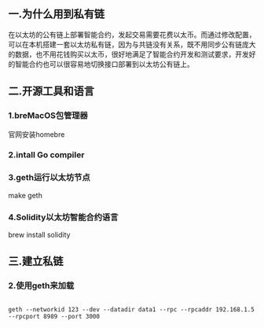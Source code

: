 ## 一.为什么用到私有链

在以太坊的公有链上部署智能合约，发起交易需要花费以太币。而通过修改配置，可以在本机搭建一套以太坊私有链，因为与共链没有关系，既不用同步公有链庞大的数据，也不用花钱购买以太币，很好地满足了智能合约开发和测试要求，开发好的智能合约也可以很容易地切换接口部署到以太坊公有链上。

## 二.开源工具和语言

### 1.breMacOS包管理器

官网安装homebre

### 2.intall Go compiler

### 3.geth运行以太坊节点

make geth

### 4.Solidity以太坊智能合约语言

brew install solidity

## 三.建立私链

### 2.使用geth来加载

```

geth --networkid 123 --dev --datadir data1 --rpc --rpcaddr 192.168.1.5 --rpcport 8989 --port 3000
```



